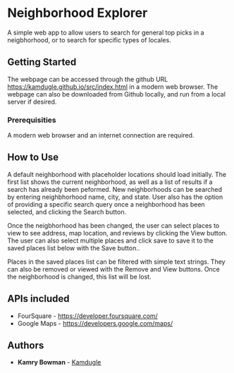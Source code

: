 # Neighborhood Explorer

A simple web app to allow users to search for general top picks in a neigbhorhood, or to search for specific types of locales.

## Getting Started

The webpage can be accessed through the github URL https://kamdugle.github.io/src/index.html in a modern web browser. The webpage can also be downloaded from Github locally, and run from a local server if desired.

### Prerequisities

A modern web browser and an internet connection are required.

## How to Use

A default neighborhood with placeholder locations should load initially. The first list shows the current neighborhood, as well as a list of results if a search has already been peformed. New neighborhoods can be searched by entering neighbhorhood name, city, and state. User also has the option of providing a specific search query once a neighborhood has been selected, and clicking the Search button. 

Once the neigbhorhood has been changed, the user can select places to view to see address, map location, and reviews by clicking the View button. The user can also select multiple places and click save to save it to the saved places list below with the Save button..

Places in the saved places list can be filtered with simple text strings. They can also be removed or viewed with the Remove and View buttons. Once the neighborhood is changed, this list will be lost.

## APIs included

* FourSquare - https://developer.foursquare.com/
* Google Maps - https://developers.google.com/maps/

## Authors

* **Kamry Bowman** -  [Kamdugle](https://github.com/kamdugle)